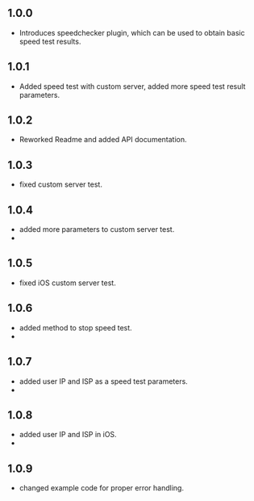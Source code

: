 ## 1.0.0
* Introduces speedchecker plugin, which can be used to obtain basic speed test results.

## 1.0.1
* Added speed test with custom server, added more speed test result parameters.

## 1.0.2
* Reworked Readme and added API documentation.

## 1.0.3
* fixed custom server test.

## 1.0.4
* added more parameters to custom server test.
* 
## 1.0.5
* fixed iOS custom server test.

## 1.0.6
* added method to stop speed test.
* 
## 1.0.7
* added user IP and ISP as a speed test parameters.
* 
## 1.0.8
* added user IP and ISP in iOS.
* 
## 1.0.9
* changed example code for proper error handling.


